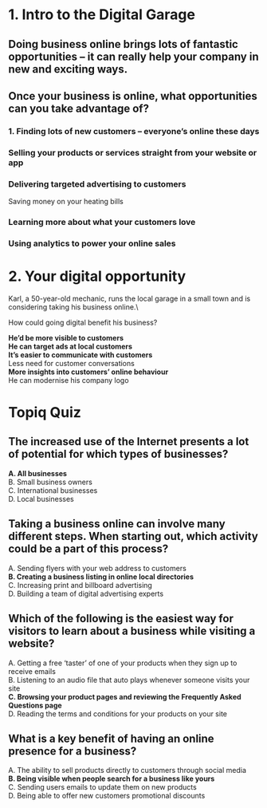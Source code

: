 # 1. Intro to the Digital Garage

## Doing business online brings lots of fantastic opportunities – it can really help your company in new and exciting ways.

## Once your business is online, what opportunities can you take advantage of?

### 1. Finding lots of new customers – everyone’s online these days
### Selling your products or services straight from your website or app
### Delivering targeted advertising to customers
Saving money on your heating bills
### Learning more about what your customers love
### Using analytics to power your online sales

# 2. Your digital opportunity

Karl, a 50-year-old mechanic, runs the local garage in a small town and is considering taking his business online.\

How could going digital benefit his business?

**He’d be more visible to customers**\
**He can target ads at local customers**\
**It’s easier to communicate with customers**\
Less need for customer conversations\
**More insights into customers’ online behaviour**\
He can modernise his company logo

# Topiq Quiz

## The increased use of the Internet presents a lot of potential for which types of businesses?

**A. All businesses**\
B. Small business owners\
C. International businesses\
D. Local businesses

## Taking a business online can involve many different steps. When starting out, which activity could be a part of this process?

A. Sending flyers with your web address to customers\
**B. Creating a business listing in online local directories**\
C. Increasing print and billboard advertising\
D. Building a team of digital advertising experts

## Which of the following is the easiest way for visitors to learn about a business while visiting a website?

A. Getting a free ‘taster’ of one of your products when they sign up to receive emails\
B. Listening to an audio file that auto plays whenever someone visits your site\
**C. Browsing your product pages and reviewing the Frequently Asked Questions page**\
D. Reading the terms and conditions for your products on your site

## What is a key benefit of having an online presence for a business?

A. The ability to sell products directly to customers through social media\
**B. Being visible when people search for a business like yours**\
C. Sending users emails to update them on new products\
D. Being able to offer new customers promotional discounts